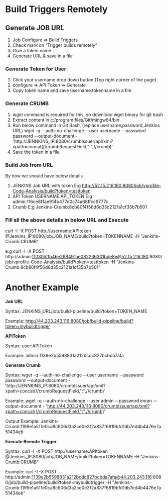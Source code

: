 # Build Triggers Remotely

## Generate JOB URL

1. Job Configure => Build Triggers
2. Check mark on “Trigger builds remotely”
3. Give a token name
4. Generate URL & save in a file

### Generate Token for User

1. Click your username drop down button (Top right corner of the page)
2. configure => API Token => Generate
3. Copy token name and save username:tokenname in a file

### Generate CRUMB

1. wget command is required for this, so download wget binary for git bash
2. Extract content in c:/program files/Git/mingw64/bin
3. Run below command in Git Bash, (replace username,password,Jenkins URL)
wget -q --auth-no-challenge --user username --password password --output-document - 'http://JENNKINS_IP:8080/crumbIssuer/api/xml?xpath=concat(//crumbRequestField,":",//crumb)'
4. Save the token in a file

### Build Job from URL

By now we should have below details
1. JENKINS Job URL with token
E:g http://52.15.216.180:8080/job/vprofile-Code-Analysis/build?token=testtoken
2. API Token
USERNAME:API_TOKEN
E:g admin:116ce8f1ae914b477d0c74a68ffcc9777c
3. Crumb
E:g Jenkins-Crumb:8cb80f4f56d6d35c2121a1cf35b7b501

### Fill all the above details in below URL and Execute

curl -I -X POST http://username:APItoken @Jenkins_IP:8080/job/JOB_NAME/build?token=TOKENNAME -H "Jenkins-Crumb:CRUMB"

e:g curl -I -X POST http://admin:110305ffb46e298491ae082236301bde8e@52.15.216.180:8080/job/vprofile-Code-Analysis/build?token=testtoken -H "Jenkins-Crumb:8cb80f4f56d6d35c2121a1cf35b7b501"

# Another Example

**Job URL**
 
Syntax: JENKINS_URL/job/build-pipeline/build?token=TOKEN_NAME

Example: http://44.203.243.116:8080/job/build-pipeline/build?token=mybuildtrigger

**APIToken**

Syntax: user:APIToken

Example: admin:1139e2b5598831a212bcdc827bcbda7afa

**Generate Crumb**

Syntax: wget -q --auth-no-challenge --user username --password password --output-document - 'http://JENNKINS_IP:8080/crumbIssuer/api/xml?xpath=concat(//crumbRequestField,":",//crumb)'

Example: wget -q --auth-no-challenge --user admin --password imran --output-document - 'http://44.203.243.116:8080/crumbIssuer/api/xml?xpath=concat(//crumbRequestField,":",//crumb)'

Output Example: Jenkins-Crumb:f199e1a511e0ca8c606d3a2ce0e3f2a837f6819bfd1db7ed4b4476e7a51434eb

**Execute Remote Trigger**

Syntax: curl -I -X POST http://username:APItoken @Jenkins_IP:8080/job/JOB_NAME/build?token=TOKENNAME -H "Jenkins-Crumb:CRUMB"

Example: curl -I -X POST http://admin:1139e2b5598831a212bcdc827bcbda7afa@44.203.243.116:8080/job/build-pipeline/build?token=mybuildtrigger -H "Jenkins-Crumb:f199e1a511e0ca8c606d3a2ce0e3f2a837f6819bfd1db7ed4b4476e7a51434eb"
